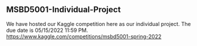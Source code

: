 ## MSBD5001-Individual-Project 
We have hosted our Kaggle competition here as our individual project. The due date is 05/15/2022 11:59 PM. 
https://www.kaggle.com/competitions/msbd5001-spring-2022

